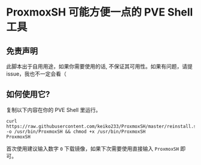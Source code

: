 # ProxmoxSH 可能方便一点的 PVE Shell 工具

## 免责声明
此脚本出于自用用途，如果你需要使用的话, 不保证其可用性。如果有问题，请提issue，我也不一定会看（

## 如何使用它?

复制以下内容在你的 PVE Shell 里运行。

```shell
curl https://raw.githubusercontent.com/keiko233/ProxmoxSH/master/reinstall.sh -o /usr/bin/ProxmoxSH && chmod +x /usr/bin/ProxmoxSH
ProxmoxSH
```

首次使用建议输入数字 `0` 下载镜像，如果下次需要使用直接输入 `ProxmoxSH` 即可。
